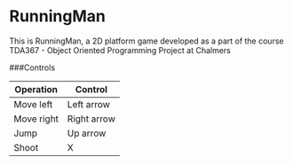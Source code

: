 RunningMan
======

This is RunningMan, a 2D platform game developed as a part of the course
TDA367 - Object Oriented Programming Project at Chalmers

###Controls

Operation | Control
---|---
Move left | Left arrow
Move right | Right arrow
Jump | Up arrow
Shoot | X